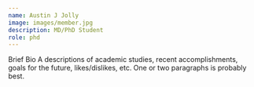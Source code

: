 ```yaml
---
name: Austin J Jolly
image: images/member.jpg
description: MD/PhD Student
role: phd
---
```

Brief Bio
A descriptions of academic studies, recent accomplishments, goals for the future, likes/dislikes, etc.
One or two paragraphs is probably best.
